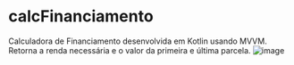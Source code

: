 # calcFinanciamento
Calculadora de Financiamento desenvolvida em Kotlin usando MVVM.
Retorna a renda necessária e o valor da primeira e última parcela.
![image](https://github.com/user-attachments/assets/65b978a8-cf18-4e1b-b9bf-2c94c40b097b)
